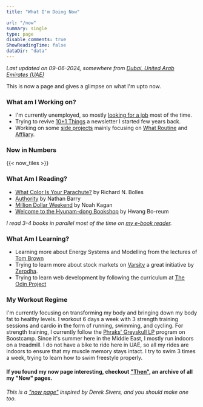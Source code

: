 ```yaml
---
title: "What I'm Doing Now"

url: "/now"
summary: single
type: page
disable_comments: true
ShowReadingTime: false
dataDir: "data"
---
```


*Last updated on 09-06-2024, somewhere from [Dubai, United Arab Emirates (UAE)](https://what3words.com/siblings.twitches.scan)*

This is now a page and gives a glimpse on what I'm upto now.



### What am I Working on?

- I'm currently unemployed, so mostly [looking for a job](/hire) most of the time. 
- Trying to revive [10+1 Things](https://rishikesh.substack.com/) a newsletter I started few years back.
- Working on some [side projects](/projects) mainly focusing on [What Routine](https://whatroutine.com) and [Affliary](https://affiliary.com).



### Now in Numbers

{{< now_tiles >}}



### What Am I Reading?

- [What Color Is Your Parachute?](https://www.amazon.com/What-Color-Your-Parachute-Meaningful/dp/1984861204/ref=sr_1_1?sr=8-1) by Richard N. Bolles
- [Authority](https://geni.us/rsh-authority) by Nathan Barry
- [Million Dollar Weekend](https://geni.us/rsh-million-dollar) by Noah Kagan
- [Welcome to the Hyunam-dong Bookshop](https://geni.us/rsh-hyunam) by Hwang Bo-reum

*I read 3-4 books in parallel most of the time on [my e-book reader](https://geni.us/rsh-kindle-paperwhite).*

### What Am I Learning?
- Learning more about Energy Systems and Modelling from the lectures of [Tom Brown](https://nworbmot.org/teaching.html)
- Trying to learn more about stock markets on [Varsity](https://zerodha.com/varsity/) a great initiative by [Zerodha](https://zerodha.com/open-account?c=KSO559).
- Trying to learn web development by following the curriculum at [The Odin Project](https://zerodha.com/open-account?c=KSO559)



### My Workout Regime

I'm currently focusing on transforming my body and bringing down my body fat to healthy levels. I workout 6 days a week with 3 strength training sessions and cardio in the form of running, swimming, and cycling. For strength training, I currently follow the [Phraks' Greyskull LP](https://www.boostcamp.app/coaches/r-fitness/greyskull-linear-progression) program on Boostcamp. Since it's summer here in the Middle East, I mostly run indoors on a treadmill. I do not have a bike to ride here in UAE, so all my rides are indoors to ensure that my muscle memory stays intact. I try to swim 3 times a week, trying to learn how to swim freestyle properly.


#### If you found my now page interesting, checkout ["Then"](/then), an archive of all my "Now" pages.


###### This is a ["now page"](https://nownownow.com/) inspired by Derek Sivers, and you should make one too.





